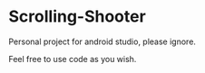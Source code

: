 # Scrolling-Shooter

Personal project for android studio, please ignore.

Feel free to use code as you wish.
